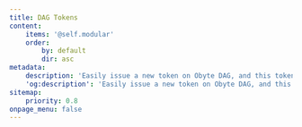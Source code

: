 ```yaml
---
title: DAG Tokens
content:
    items: '@self.modular'
    order:
        by: default
        dir: asc
metadata:
    description: 'Easily issue a new token on Obyte DAG, and this token can represent anything.'
    'og:description': 'Easily issue a new token on Obyte DAG, and this token can represent anything.'
sitemap:
    priority: 0.8
onpage_menu: false
---
```



